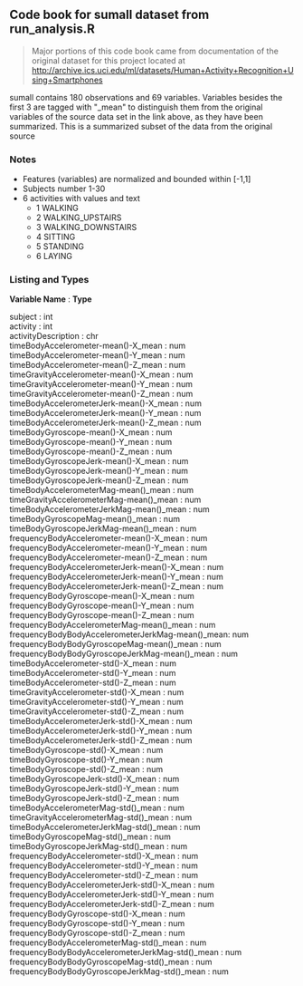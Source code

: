 ## Code book for sumall dataset from run_analysis.R

> Major portions of this code book came from documentation of the original dataset for this project located at http://archive.ics.uci.edu/ml/datasets/Human+Activity+Recognition+Using+Smartphones

sumall contains 180 observations and 69 variables. Variables besides the first 3 are tagged with "_mean" to distinguish them from the original variables of the source data set in the link above, as they have been summarized. This is a summarized subset of the data from the original source

### Notes 
* Features (variables) are normalized and bounded within [-1,1] 
* Subjects number 1-30
* 6 activities with values and text
	* 1 WALKING
	* 2 WALKING_UPSTAIRS
	* 3 WALKING_DOWNSTAIRS
	* 4 SITTING
	* 5 STANDING
	* 6 LAYING


### Listing and Types

**Variable Name**  :                               **Type**

subject                                          : int  
activity                                         : int  
activityDescription                              : chr  
timeBodyAccelerometer-mean()-X_mean              : num  
timeBodyAccelerometer-mean()-Y_mean              : num  
timeBodyAccelerometer-mean()-Z_mean              : num  
timeGravityAccelerometer-mean()-X_mean           : num  
timeGravityAccelerometer-mean()-Y_mean           : num  
timeGravityAccelerometer-mean()-Z_mean           : num  
timeBodyAccelerometerJerk-mean()-X_mean          : num  
timeBodyAccelerometerJerk-mean()-Y_mean          : num  
timeBodyAccelerometerJerk-mean()-Z_mean          : num  
timeBodyGyroscope-mean()-X_mean                  : num  
timeBodyGyroscope-mean()-Y_mean                  : num  
timeBodyGyroscope-mean()-Z_mean                  : num  
timeBodyGyroscopeJerk-mean()-X_mean              : num  
timeBodyGyroscopeJerk-mean()-Y_mean              : num  
timeBodyGyroscopeJerk-mean()-Z_mean              : num  
timeBodyAccelerometerMag-mean()_mean             : num  
timeGravityAccelerometerMag-mean()_mean          : num  
timeBodyAccelerometerJerkMag-mean()_mean         : num  
timeBodyGyroscopeMag-mean()_mean                 : num  
timeBodyGyroscopeJerkMag-mean()_mean             : num  
frequencyBodyAccelerometer-mean()-X_mean         : num  
frequencyBodyAccelerometer-mean()-Y_mean         : num  
frequencyBodyAccelerometer-mean()-Z_mean         : num  
frequencyBodyAccelerometerJerk-mean()-X_mean     : num  
frequencyBodyAccelerometerJerk-mean()-Y_mean     : num  
frequencyBodyAccelerometerJerk-mean()-Z_mean     : num  
frequencyBodyGyroscope-mean()-X_mean             : num  
frequencyBodyGyroscope-mean()-Y_mean             : num  
frequencyBodyGyroscope-mean()-Z_mean             : num  
frequencyBodyAccelerometerMag-mean()_mean        : num  
frequencyBodyBodyAccelerometerJerkMag-mean()_mean: num  
frequencyBodyBodyGyroscopeMag-mean()_mean        : num  
frequencyBodyBodyGyroscopeJerkMag-mean()_mean    : num  
timeBodyAccelerometer-std()-X_mean               : num  
timeBodyAccelerometer-std()-Y_mean               : num  
timeBodyAccelerometer-std()-Z_mean               : num  
timeGravityAccelerometer-std()-X_mean            : num  
timeGravityAccelerometer-std()-Y_mean            : num  
timeGravityAccelerometer-std()-Z_mean            : num  
timeBodyAccelerometerJerk-std()-X_mean           : num  
timeBodyAccelerometerJerk-std()-Y_mean           : num  
timeBodyAccelerometerJerk-std()-Z_mean           : num  
timeBodyGyroscope-std()-X_mean                   : num  
timeBodyGyroscope-std()-Y_mean                   : num  
timeBodyGyroscope-std()-Z_mean                   : num  
timeBodyGyroscopeJerk-std()-X_mean               : num  
timeBodyGyroscopeJerk-std()-Y_mean               : num  
timeBodyGyroscopeJerk-std()-Z_mean               : num  
timeBodyAccelerometerMag-std()_mean              : num  
timeGravityAccelerometerMag-std()_mean           : num  
timeBodyAccelerometerJerkMag-std()_mean          : num  
timeBodyGyroscopeMag-std()_mean                  : num  
timeBodyGyroscopeJerkMag-std()_mean              : num  
frequencyBodyAccelerometer-std()-X_mean          : num  
frequencyBodyAccelerometer-std()-Y_mean          : num  
frequencyBodyAccelerometer-std()-Z_mean          : num  
frequencyBodyAccelerometerJerk-std()-X_mean      : num  
frequencyBodyAccelerometerJerk-std()-Y_mean      : num  
frequencyBodyAccelerometerJerk-std()-Z_mean      : num  
frequencyBodyGyroscope-std()-X_mean              : num  
frequencyBodyGyroscope-std()-Y_mean              : num  
frequencyBodyGyroscope-std()-Z_mean              : num  
frequencyBodyAccelerometerMag-std()_mean         : num  
frequencyBodyBodyAccelerometerJerkMag-std()_mean : num  
frequencyBodyBodyGyroscopeMag-std()_mean         : num  
frequencyBodyBodyGyroscopeJerkMag-std()_mean     : num  

